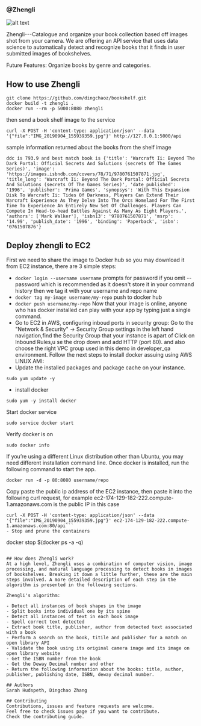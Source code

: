 ### @Zhengli
![alt text](https://raw.githubusercontent.com/andreasbm/readme/master/assets/logo-shadow.png)

Zhengli---Catalogue and organize your book collection based off images shot from your camera. We are offering an API service
that uses data science to automatically detect and recognize books that it finds in user submitted images of bookshelves. 

Future Features:
Organize books by genre and categories.

## How to use Zhengli
```
git clone https://github.com/dingchaoz/bookshelf.git
docker build -t zhengli .
docker run --rm -p 5000:8080 zhengli 
```
then send a book shelf image to the service
```
curl -X POST -H 'content-type: application/json' --data '{"file":"IMG_20190904_155939359.jpg"}' http://127.0.0.1:5000/api
```
sample information returned about the books from the shelf image
```
ddc is 793.9 and best match book is {'title': 'Warcraft Ii: Beyond The Dark Portal: Official Secrets And Solutions (secrets Of The Games Series)', 'image': 'https://images.isbndb.com/covers/78/71/9780761507871.jpg', 'title_long': 'Warcraft Ii: Beyond The Dark Portal: Official Secrets And Solutions (secrets Of The Games Series)', 'date_published': '1996', 'publisher': 'Prima Games', 'synopsys': 'With This Expansion Disk To Warcraft Ii: Tides Of Darkness, Players Can Extend Their Warcraft Experience As They Delve Into The Orcs Homeland For The First Time To Experience An Entirely New Set Of Challenges. Players Can Compete In Head-to-head Battles Against As Many As Eight Players.', 'authors': ['Mark Walker'], 'isbn13': '9780761507871', 'msrp': '14.99', 'publish_date': '1996', 'binding': 'Paperback', 'isbn': '0761507876'}
```
## Deploy zhengli to EC2
First we need to share the image to Docker hub so you may download it from EC2 instance, there are 3 simple steps:
- ```docker login --username username```
prompts for password if you omit --password which is recommended as it doesn't store it in your command history
then we tag it with your username and repo name
- ```docker tag my-image username/my-repo```
push to docker hub
- ```docker push username/my-repo```
Now that your image is online, anyone who has docker installed can play with your app by typing just a single command.
- Go to EC2 in AWS, configuring inboud ports in security group:
Go to the "Network & Security" -> Security Group settings in the left hand navigation,find the Security Group that your instance is apart of Click on Inbound Rules,u se the drop down and add HTTP (port 80). 
and also choose the right VPC group used in this demo in developer_qa environment.
Follow the next steps to install docker assuing using AWS LINUX AMI:
- Update the installed packages and package cache on your instance.

```
sudo yum update -y
```
- install docker
```
sudo yum -y install docker
```
Start docker service
```
sudo service docker start
```
Verify docker is on
```
sudo docker info
```
If you’re using a different Linux distribution other than Ubuntu, you may need different installation command line.
Once docker is installed, run the following command to start the app.
```
docker run -d -p 80:8080 username/repo
```
Copy paste the public ip address of the EC2 instance, then paste it into the following curl request, for example ec2-174-129-182-222.compute-1.amazonaws.com is the public IP in this case
```
curl -X POST -H 'content-type: application/json' --data '{"file":"IMG_20190904_155939359.jpg"}' ec2-174-129-182-222.compute-1.amazonaws.com:80/api```
- Stop and prune the containers
```
docker stop $(docker ps -a -q)
```

## How does Zhengli work?
At a high level, Zhengli uses a combination of computer vision, image processing, and natural language processing to detect books in images of bookshelves. Breaking it down a little further, these are the main steps involved. A more detailed description of each step in the algorithm is presented in the following sections.

Zhengli's algorithm:

- Detect all instances of book shapes in the image
- Split books into individual one by its spine
- Detect all instances of text in each book image
- Spell correct text detected
- Extract book title, publisher, author from detected text associated with a book
- Perform a search on the book, titile and publisher for a match on open library API
- Validate the book using its original camera image and its image on open library website
- Get the ISBN number from the book
- Get the Deway Decimal number and other
- Return the following information about the books: title, author, publisher, publishing date, ISBN, deway decimal number.

## Authors
Sarah Hudspeth, Dingchao Zhang

## Contributing
Contributions, issues and feature requests are welcome.
Feel free to check issues page if you want to contribute.
Check the contributing guide.
